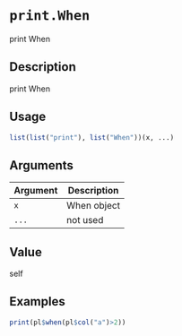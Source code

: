 # `print.When`

print When


## Description

print When


## Usage

```r
list(list("print"), list("When"))(x, ...)
```


## Arguments

Argument      |Description
------------- |----------------
`x`     |     When object
`...`     |     not used


## Value

self


## Examples

```r
print(pl$when(pl$col("a")>2))
```


